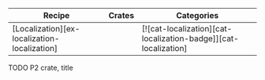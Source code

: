 | Recipe | Crates | Categories |
|--------|--------|------------|
| [Localization][ex-localization-localization] |  | [![cat-localization][cat-localization-badge]][cat-localization] |

<div class="hidden">
TODO P2 crate, title
</div>
